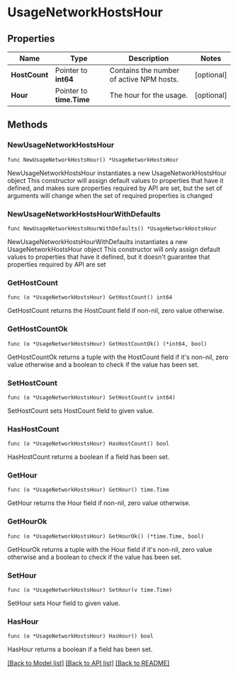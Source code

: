 # UsageNetworkHostsHour

## Properties

Name | Type | Description | Notes
------------ | ------------- | ------------- | -------------
**HostCount** | Pointer to **int64** | Contains the number of active NPM hosts. | [optional] 
**Hour** | Pointer to **time.Time** | The hour for the usage. | [optional] 

## Methods

### NewUsageNetworkHostsHour

`func NewUsageNetworkHostsHour() *UsageNetworkHostsHour`

NewUsageNetworkHostsHour instantiates a new UsageNetworkHostsHour object
This constructor will assign default values to properties that have it defined,
and makes sure properties required by API are set, but the set of arguments
will change when the set of required properties is changed

### NewUsageNetworkHostsHourWithDefaults

`func NewUsageNetworkHostsHourWithDefaults() *UsageNetworkHostsHour`

NewUsageNetworkHostsHourWithDefaults instantiates a new UsageNetworkHostsHour object
This constructor will only assign default values to properties that have it defined,
but it doesn't guarantee that properties required by API are set

### GetHostCount

`func (o *UsageNetworkHostsHour) GetHostCount() int64`

GetHostCount returns the HostCount field if non-nil, zero value otherwise.

### GetHostCountOk

`func (o *UsageNetworkHostsHour) GetHostCountOk() (*int64, bool)`

GetHostCountOk returns a tuple with the HostCount field if it's non-nil, zero value otherwise
and a boolean to check if the value has been set.

### SetHostCount

`func (o *UsageNetworkHostsHour) SetHostCount(v int64)`

SetHostCount sets HostCount field to given value.

### HasHostCount

`func (o *UsageNetworkHostsHour) HasHostCount() bool`

HasHostCount returns a boolean if a field has been set.

### GetHour

`func (o *UsageNetworkHostsHour) GetHour() time.Time`

GetHour returns the Hour field if non-nil, zero value otherwise.

### GetHourOk

`func (o *UsageNetworkHostsHour) GetHourOk() (*time.Time, bool)`

GetHourOk returns a tuple with the Hour field if it's non-nil, zero value otherwise
and a boolean to check if the value has been set.

### SetHour

`func (o *UsageNetworkHostsHour) SetHour(v time.Time)`

SetHour sets Hour field to given value.

### HasHour

`func (o *UsageNetworkHostsHour) HasHour() bool`

HasHour returns a boolean if a field has been set.


[[Back to Model list]](../README.md#documentation-for-models) [[Back to API list]](../README.md#documentation-for-api-endpoints) [[Back to README]](../README.md)



